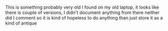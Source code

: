 This is something probably very old I found on my old laptop, it looks like there is couple of versions, I didn't document anything from there neither did I comment so it is kind of hopeless to do anything than just store it as a kind of antique

